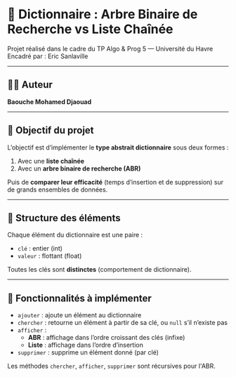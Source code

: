 # 🌲 Dictionnaire : Arbre Binaire de Recherche vs Liste Chaînée

Projet réalisé dans le cadre du TP Algo & Prog 5 — Université du Havre  
Encadré par : Eric Sanlaville

---

## 👨‍💻 Auteur

**Baouche Mohamed Djaouad**

---

## 🎯 Objectif du projet

L’objectif est d’implémenter le **type abstrait dictionnaire** sous deux formes :

1. Avec une **liste chaînée**
2. Avec un **arbre binaire de recherche (ABR)**

Puis de **comparer leur efficacité** (temps d’insertion et de suppression) sur de grands ensembles de données.

---

## 🧱 Structure des éléments

Chaque élément du dictionnaire est une paire :

- `clé` : entier (int)
- `valeur` : flottant (float)

Toutes les clés sont **distinctes** (comportement de dictionnaire).

---

## 🧩 Fonctionnalités à implémenter

- `ajouter` : ajoute un élément au dictionnaire
- `chercher` : retourne un élément à partir de sa clé, ou `null` s’il n’existe pas
- `afficher` :
  - **ABR** : affichage dans l’ordre croissant des clés (infixe)
  - **Liste** : affichage dans l’ordre d’insertion
- `supprimer` : supprime un élément donné (par clé)

Les méthodes `chercher`, `afficher`, `supprimer` sont récursives pour l'ABR.
